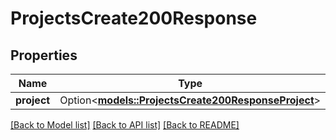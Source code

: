 # ProjectsCreate200Response

## Properties

Name | Type | Description | Notes
------------ | ------------- | ------------- | -------------
**project** | Option<[**models::ProjectsCreate200ResponseProject**](projects_create_200_response_project.md)> |  | [optional]

[[Back to Model list]](../README.md#documentation-for-models) [[Back to API list]](../README.md#documentation-for-api-endpoints) [[Back to README]](../README.md)


